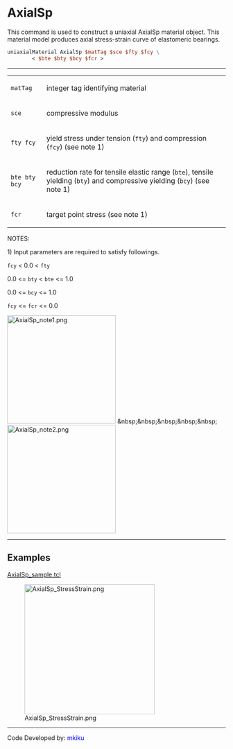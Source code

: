 # AxialSp

<p>This command is used to construct a uniaxial AxialSp material object.
This material model produces axial stress-strain curve of elastomeric
bearings.</p>

```tcl
uniaxialMaterial AxialSp $matTag $sce $fty $fcy \ 
        < $bte $bty $bcy $fcr >
```

<hr />

<table>
<tbody>
<tr class="odd">
<td><code class="parameter-table-variable">matTag</code></td>
<td><p>integer tag identifying material</p></td>
</tr>
<tr class="even">
<td><code class="parameter-table-variable">sce</code></td>
<td><p>compressive modulus</p></td>
</tr>
<tr class="odd">
<td><p><code class="parameter-table-variable">fty fcy</code></p></td>
<td><p>yield stress under tension (<code class="tcl-variable">fty</code>) and
compression (<code class="tcl-variable">fcy</code>) (see note 1)</p></td>
</tr>
<tr class="even">
<td><p><code class="parameter-table-variable">bte bty bcy</code></p></td>
<td><p>reduction rate for tensile elastic range (<code class="tcl-variable">bte</code>),
tensile yielding (<code class="tcl-variable">bty</code>) and compressive yielding
(<code class="tcl-variable">bcy</code>) (see note 1)</p></td>
</tr>
<tr class="odd">
<td><code class="parameter-table-variable">fcr</code></td>
<td><p>target point stress (see note 1)</p></td>
</tr>
</tbody>
</table>
<p>NOTES:</p>
<p>1) Input parameters are required to satisfy followings.</p>
<p><code class="tcl-variable">fcy</code> &lt; 0.0 &lt; <code class="tcl-variable">fty</code></p>
<p>0.0 &lt;= <code class="tcl-variable">bty</code> &lt; <code class="tcl-variable">bte</code> &lt;=
1.0</p>
<p>0.0 &lt;= <code class="tcl-variable">bcy</code> &lt;= 1.0</p>
<p><code class="tcl-variable">fcy</code> &lt;= <code class="tcl-variable">fcr</code> &lt;= 0.0</p>
<p><img src="/OpenSeesRT/contrib/static/AxialSp_note1.png" title="AxialSp_note1.png" width="250"
alt="AxialSp_note1.png" />
&amp;nbsp;&amp;nbsp;&amp;nbsp;&amp;nbsp;&amp;nbsp; <img
src="/OpenSeesRT/contrib/static/AxialSp_note2.png" title="AxialSp_note2.png" width="250"
alt="AxialSp_note2.png" /></p>
<hr />

## Examples

<p><a href="Media:AxialSp_sample.tcl"
title="wikilink">AxialSp_sample.tcl</a></p>
<figure>
<img src="/OpenSeesRT/contrib/static/AxialSp_StressStrain.png" title="AxialSp_StressStrain.png"
width="300" alt="AxialSp_StressStrain.png" />
<figcaption aria-hidden="true">AxialSp_StressStrain.png</figcaption>
</figure>
<hr />
<p>Code Developed by: <span style="color:blue">mkiku
</span></p>
